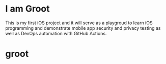 # I am Groot
This is my first iOS project and it will serve as a playgroud to learn iOS programming and demonstrate mobile app security and privacy testing as well as DevOps automation with GitHub Actions.
# groot

